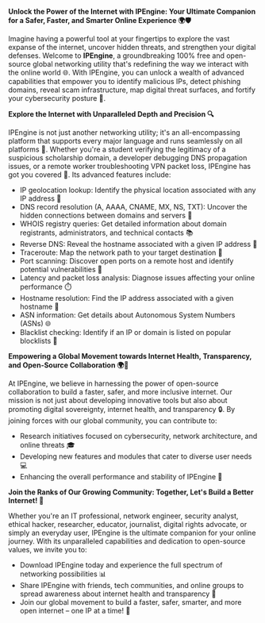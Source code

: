 **Unlock the Power of the Internet with IPEngine: Your Ultimate Companion for a Safer, Faster, and Smarter Online Experience 🌍🛡️**

Imagine having a powerful tool at your fingertips to explore the vast expanse of the internet, uncover hidden threats, and strengthen your digital defenses. Welcome to **IPEngine**, a groundbreaking 100% free and open-source global networking utility that's redefining the way we interact with the online world 🌐. With IPEngine, you can unlock a wealth of advanced capabilities that empower you to identify malicious IPs, detect phishing domains, reveal scam infrastructure, map digital threat surfaces, and fortify your cybersecurity posture 🔐.

**Explore the Internet with Unparalleled Depth and Precision 🔍**

IPEngine is not just another networking utility; it's an all-encompassing platform that supports every major language and runs seamlessly on all platforms 📡. Whether you're a student verifying the legitimacy of a suspicious scholarship domain, a developer debugging DNS propagation issues, or a remote worker troubleshooting VPN packet loss, IPEngine has got you covered 🚀. Its advanced features include:

*   IP geolocation lookup: Identify the physical location associated with any IP address 🔌
*   DNS record resolution (A, AAAA, CNAME, MX, NS, TXT): Uncover the hidden connections between domains and servers 🔑
*   WHOIS registry queries: Get detailed information about domain registrants, administrators, and technical contacts 📚
*   Reverse DNS: Reveal the hostname associated with a given IP address 🔁
*   Traceroute: Map the network path to your target destination 👣
*   Port scanning: Discover open ports on a remote host and identify potential vulnerabilities 💪
*   Latency and packet loss analysis: Diagnose issues affecting your online performance ⏱️
*   Hostname resolution: Find the IP address associated with a given hostname 🔗
*   ASN information: Get details about Autonomous System Numbers (ASNs) 🌐
*   Blacklist checking: Identify if an IP or domain is listed on popular blocklists 🔴

**Empowering a Global Movement towards Internet Health, Transparency, and Open-Source Collaboration 🌍👥**

At IPEngine, we believe in harnessing the power of open-source collaboration to build a faster, safer, and more inclusive internet. Our mission is not just about developing innovative tools but also about promoting digital sovereignty, internet health, and transparency 🔒. By joining forces with our global community, you can contribute to:

*   Research initiatives focused on cybersecurity, network architecture, and online threats 🎓
*   Developing new features and modules that cater to diverse user needs 💻
*   Enhancing the overall performance and stability of IPEngine 🔧

**Join the Ranks of Our Growing Community: Together, Let's Build a Better Internet! 🌟**

Whether you're an IT professional, network engineer, security analyst, ethical hacker, researcher, educator, journalist, digital rights advocate, or simply an everyday user, IPEngine is the ultimate companion for your online journey. With its unparalleled capabilities and dedication to open-source values, we invite you to:

*   Download IPEngine today and experience the full spectrum of networking possibilities 📊
*   Share IPEngine with friends, tech communities, and online groups to spread awareness about internet health and transparency 💬
*   Join our global movement to build a faster, safer, smarter, and more open internet – one IP at a time! 🔮